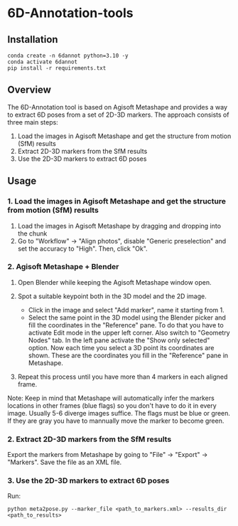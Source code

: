 # 6D-Annotation-tools

## Installation
```
conda create -n 6dannot python=3.10 -y
conda activate 6dannot
pip install -r requirements.txt
```

## Overview

The 6D-Annotation tool is based on Agisoft Metashape and provides a way to extract 6D poses from a set of 2D-3D markers.
The approach consists of three main steps:
1. Load the images in Agisoft Metashape and get the structure from motion (SfM) results
2. Extract 2D-3D markers from the SfM results
3. Use the 2D-3D markers to extract 6D poses

## Usage

### 1. Load the images in Agisoft Metashape and get the structure from motion (SfM) results

1. Load the images in Agisoft Metashape by dragging and dropping into the chunk
2. Go to "Workflow" -> "Align photos", disable "Generic preselection" and set the accuracy to "High". Then, click "Ok".

### 2. Agisoft Metashape + Blender

1. Open Blender while keeping the Agisoft Metashape window open.
2. Spot a suitable keypoint both in the 3D model and the 2D image. 
    - Click in the image and select "Add marker", name it starting from 1.
    - Select the same point in the 3D model using the Blender picker and fill the coordinates in the "Reference" pane. To do that you have to activate Edit mode in the upper left corner. Also switch to "Geometry Nodes" tab. In the left pane activate the "Show only selected" option. Now each time you select a 3D point its coordinates are shown. These are the coordinates you fill in the "Reference" pane in Metashape.

3. Repeat this process until you have more than 4 markers in each aligned frame. 

Note: Keep in mind that Metashape will automatically infer the markers locations in other frames (blue flags) so you don't have to do it in every image. Usually 5-6 diverge images suffice. The flags must be blue or green. If they are gray you have to mannually move the marker to become green.

### 2. Extract 2D-3D markers from the SfM results

Export the markers from Metashape by going to "File" -> "Export" -> "Markers". Save the file as an XML file.

### 3. Use the 2D-3D markers to extract 6D poses

Run:
```
python meta2pose.py --marker_file <path_to_markers.xml> --results_dir <path_to_results>
```
